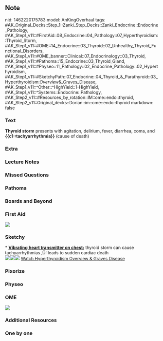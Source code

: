 ## Note
nid: 1462220175783
model: AnKingOverhaul
tags: #AK_Original_Decks::Step_1::Zanki_Step_Decks::Zanki_Endocrine::Endocrine_Pathology, #AK_Step1_v11::#FirstAid::08_Endocrine::04_Pathology::07_Hyperthyroidism::Thyroid_Storm, #AK_Step1_v11::#OME::14_Endocrine::03_Thyroid::02_Unhealthy_Thyroid_Functional_Disorders, #AK_Step1_v11::#OME_banner::Clinical::07_Endocrinology::03_Thyroid, #AK_Step1_v11::#Pathoma::15_Endocrine::03_Thyroid_Gland, #AK_Step1_v11::#Physeo::11_Pathology::02_Endocrine_Pathology::02_Hyperthyroidism, #AK_Step1_v11::#SketchyPath::07_Endocrine::04_Thyroid_&_Parathyroid::03_Hyperthyroidism:_Overview_&_Graves_Disease, #AK_Step1_v11::^Other::^HighYield::1-HighYield, #AK_Step1_v11::^Systems::Endocrine::Pathology, #AK_Step2_v11::#Resources_by_rotation::IM::ome::endo::thyroid, #AK_Step2_v11::Original_decks::Dorian::im::ome::endo::thyroid
markdown: false

### Text
<div>
  <b>Thyroid storm</b> presents with agitation, delirium, fever,
  diarrhea, coma, and <b>{{c1::tachyarrhythmia}}</b> (cause of
  death)
</div>

### Extra


### Lecture Notes


### Missed Questions


### Pathoma


### Boards and Beyond


### First Aid
<img src="tmp7h2x9S.png">

### Sketchy
<div>
  * <b><u>Vibrating heart transmitter on chest:</u></b> thyroid
  storm can cause tachyarrhythmias ‚Üí leads to sudden cardiac
  death
</div><img src=
"Screen%20Shot%202020-03-23%20at%2012.49.27%20PM.JPG"><img src=
"Screen%20Shot%202020-03-23%20at%2012.49.19%20PM.JPG"><img src=
"Zoverall%20picture%20(112).JPG"> <a href=
"https://dashboard.sketchy.com/study/medical/courses/medical-pathophysiology/units/medical-pathophysiology-endocrine/videos/medical-pathophysiology-endocrine-thyroid-and-parathyroid-hyperthyroidism-overview-and-graves-disease?utm_source=anki&utm_medium=partnership&utm_campaign=february_update&utm_content=medical">
Watch Hyperthyroidism Overview & Graves Disease</a>

### Pixorize


### Physeo


### OME
<div class="ome-widget">
  <a href=
  "https://onlinemeded.org/spa/endocrinology/thyroid/acquire?ref=anki">
  <img src="_OME_AnkiFlashcards_Lesson_4.png"></a>
</div>

### Additional Resources


### One by one

